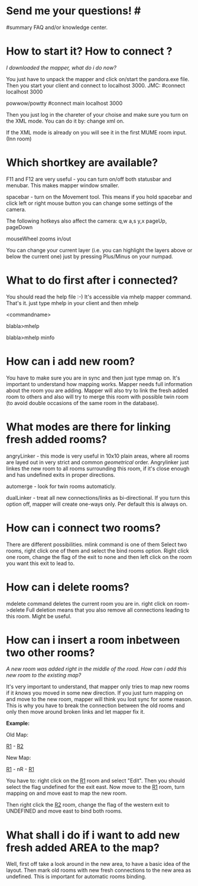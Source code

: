 # **Send me your questions! #**

#summary FAQ and/or knowledge center.

# How to start it? How to connect ? #
_I downloaded the mapper, what do i do now?_

You just have to unpack the mapper and click on/start the pandora.exe file. Then you start your client and connect to localhost 3000.
JMC:
#connect localhost 3000

powwow/powtty
#connect main localhost 3000

Then you just log in the chareter of your choise and make sure you turn on the XML mode. You can do it by: change xml on.

If the XML mode is already on you will see it in the first MUME room input. (Inn room)


# Which shortkey are available? #

F11 and F12 are very useful - you can turn on/off both statusbar and menubar. This makes mapper window smaller.

spacebar - turn on the Movement tool. This means if you hold spacebar and click left or right mouse button you can change some settings of the camera.

The following hotkeys also affect the camera:
q,w
a,s
y,x
pageUp, pageDown

mouseWheel zooms in/out

You can change your current layer (i.e. you can highlight the layers above or below the current one) just by pressing Plus/Minus on your numpad.


# What to do first after i connected? #

You should read the help file :-) It's accessible via mhelp mapper command.
That's it. just type mhelp in your client and then mhelp 

&lt;commandname&gt;



blabla>mhelp

blabla>mhelp minfo

# How can i add new room? #

You have to make sure you are in sync and then just type mmap on.
It's important to understand how mapping works. Mapper needs full information about the room you are adding. Mapper will also try to link the fresh added room to others and also will try to merge this room with possible twin room (to avoid double occasions of the same room in the database).

# What modes are there for linking fresh added rooms? #

angryLinker - this mode is very useful in 10x10 plain areas, where all rooms are layed out in very strict and common _geometrical_ order. Angrylinker just linkes the new room to all rooms surrounding this room, if it's close enough and has undefined exits in proper directions.

automerge - look for twin rooms automaticly.

dualLinker - treat all new connections/links as bi-directional. If you turn this option off, mapper will create one-ways only. Per default this is always on.


# How can i connect two rooms? #

There are different possibilities.
mlink command is one of them
Select two rooms, right click one of them and select the bind rooms option.
Right click one room, change the flag of the exit to none and then left click on the room you want this exit to lead to.

# How can i delete rooms? #

mdelete command deletes the current room you are in.
right click on room->delete
Full deletion means that you also remove all connections leading to this room. Might be useful.

# How can i insert a room inbetween two other rooms? #
_A new room was added right in the middle of the road. How can i add this new room to the existing map?_

It's very important to understand, that mapper only tries to map new rooms if it _knows_ you moved in some new direction. If you just turn mapping on and move to the new room, mapper will think you lost sync for some reason. This is why you have to break the connection between the old rooms and only then move around broken links and let mapper fix it.


**Example:**

Old Map:

[R1](https://code.google.com/p/pandoramapper/source/detail?r=1) - [R2](https://code.google.com/p/pandoramapper/source/detail?r=2)



New Map:

[R1](https://code.google.com/p/pandoramapper/source/detail?r=1) - nR - [R1](https://code.google.com/p/pandoramapper/source/detail?r=1)

You have to: right click on the [R1](https://code.google.com/p/pandoramapper/source/detail?r=1) room and select "Edit". Then you should select the flag undefined for the exit east.
Now move to the [R1](https://code.google.com/p/pandoramapper/source/detail?r=1) room, turn mapping on and move east to map the new room.

Then right click the [R2](https://code.google.com/p/pandoramapper/source/detail?r=2) room, change the flag of the western exit to UNDEFINED and move east to bind both rooms.

# What shall i do if i want to add new fresh added AREA to the map? #

Well, first off take a look around in the new area, to have a basic idea of the layout.
Then mark old rooms with new fresh connections to the new area as undefined. This is important for automatic rooms binding.